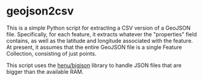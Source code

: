 # geojson2csv
This is a simple Python script for extracting a CSV version of a GeoJSON file. Specifically, for each feature, it extracts whatever the "properties" field contains, as well as the latitude and longitude associated with the feature. At present, it assumes that the entire GeoJSON file is a single Feature Collection, consisting of just points.

This script uses the [henu/bigjson](https://github.com/henu/bigjson) library to handle JSON files that are bigger than the available RAM.
